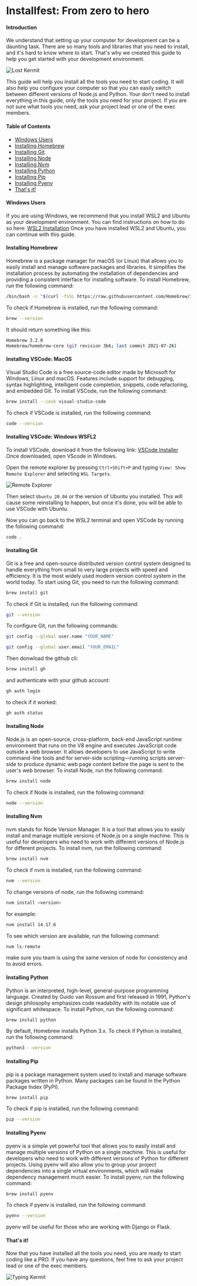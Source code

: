 # Installfest: From zero to hero

#### Introduction
We understand that setting up your computer for development can be a daunting task. There are so many tools and libraries that you need to install, and it's hard to know where to start. That's why we created this guide to help you get started with your development environment.

![Lost Kermit](./lost-kermit.gif)

This guide will help you install all the tools you need to start coding. It will also help you configure your computer so that you can easily switch between different versions of Node.js and Python. Your don't need to install everything in this guide, only the tools you need for your project. If you are not sure what tools you need, ask your project lead or one of the exec members.

#### Table of Contents
  - [Windows Users](#windows-users)
  - [Installing Homebrew](#installing-homebrew)
  - [Installing Git](#installing-git)
  - [Installing Node](#installing-node)
  - [Installing Nvm](#installing-nvm)
  - [Installing Python](#installing-python)
  - [Installing Pip](#installing-pip)
  - [Installing Pyenv](#installing-pyenv)
  - [That's it!](#thats-it)

#### Windows Users
If you are using Windows, we recommend that you install WSL2 and Ubuntu as your development environment. You can find instructions on how to do so here: [WSL2 Installation](../wsl2/README.md) Once you have installed WSL2 and Ubuntu, you can continue with this guide.

#### Installing Homebrew
Homebrew is a package manager for macOS (or Linux) that allows you to easily install and manage software packages and libraries. It simplifies the installation process by automating the installation of dependencies and providing a consistent interface for installing software. To install Homebrew, run the following command:

```bash
/bin/bash -c "$(curl -fsSL https://raw.githubusercontent.com/Homebrew/install/HEAD/install.sh)"
```

To check if Homebrew is installed, run the following command:

```bash
brew --version
```

It should return something like this:

```bash
Homebrew 3.2.0
Homebrew/homebrew-core (git revision 3b6; last commit 2021-07-26)
```

#### Installing VSCode: MacOS
Visual Studio Code is a free source-code editor made by Microsoft for Windows, Linux and macOS. Features include support for debugging, syntax highlighting, intelligent code completion, snippets, code refactoring, and embedded Git. To install VSCode, run the following command:

```bash
brew install --cask visual-studio-code
```

To check if VSCode is installed, run the following command:

```bash
code --version
```

#### Installing VSCode: Windows WSFL2

To install VSCode, download it from the following link: [VSCode Installer](https://code.visualstudio.com/) Once downloaded, open VScode in Windows.

Open the remote explorer by pressing `Ctrl+Shift+P` and typing `View: Show Remote Explorer` and selecting `WSL Targets`.

![Remote Explorer](./remote-explorer.png)

Then select `Ubuntu 20.04` or the version of Ubuntu you installed. This will cause some reinstalling to happen, but once it's done, you will be able to use VSCode with Ubuntu.

Now you can go back to the WSL2 terminal and open VSCode by running the following command:

```bash
code .
```

#### Installing Git
Git is a free and open-source distributed version control system designed to handle everything from small to very large projects with speed and efficiency. It is the most widely used modern version control system in the world today. To start using Git, you need to run the following command:

```bash
brew install git
```

To check if Git is installed, run the following command:

```bash
git --version
```

To configure Git, run the following commands:

```bash
git config --global user.name "YOUR_NAME"
```

```bash
git config --global user.email "YOUR_EMAIL"
```

Then donwload the github cli:

```bash
brew install gh
```

and authenticate with your github account:

```bash
gh auth login
```

to check if it worked:

```bash
gh auth status
```

#### Installing Node
Node.js is an open-source, cross-platform, back-end JavaScript runtime environment that runs on the V8 engine and executes JavaScript code outside a web browser. It allows developers to use JavaScript to write command-line tools and for server-side scripting—running scripts server-side to produce dynamic web page content before the page is sent to the user's web browser. To install Node, run the following command:

```bash
brew install node
```

To check if Node is installed, run the following command:

```bash
node --version
```

#### Installing Nvm
nvm stands for Node Version Manager. It is a tool that allows you to easily install and manage multiple versions of Node.js on a single machine. This is useful for developers who need to work with different versions of Node.js for different projects. To install nvm, run the following command:

```bash
brew install nvm
```

To check if nvm is installed, run the following command:

```bash
nvm --version
```

To change versions of node, run the following command:

```bash
nvm install <version>
```

for example:

```bash
nvm install 14.17.6
```

To see which version are available, run the following command:

```bash
nvm ls-remote
```

make sure you team is using the same version of node for consistency and to avoid errors.

#### Installing Python
Python is an interpreted, high-level, general-purpose programming language. Created by Guido van Rossum and first released in 1991, Python's design philosophy emphasizes code readability with its notable use of significant whitespace. To install Python, run the following command:

```bash
brew install python
```

By default, Homebrew installs Python 3.x. To check if Python is installed, run the following command:

```bash
python3 --version
```

#### Installing Pip
pip is a package management system used to install and manage software packages written in Python. Many packages can be found in the Python Package Index (PyPI).

```bash
brew install pip
```

To check if pip is installed, run the following command:

```bash
pip --version
```

#### Installing Pyenv
pyenv is a simple yet powerful tool that allows you to easily install and manage multiple versions of Python on a single machine. This is useful for developers who need to work with different versions of Python for different projects. Using pyenv will also allow you to group your project dependencies into a single virtual environments, which will make dependency management much easier. To install pyenv, run the following command:

```bash
brew install pyenv
```

To check if pyenv is installed, run the following command:

```bash
pyenv --version
```

pyenv will be useful for those who are working with Django or Flask.


#### That's it!
Now that you have installed all the tools you need, you are ready to start coding like a PRO. If you have any questions, feel free to ask your project lead or one of the exec members.

![Typing Kermit](./typing-kermit.gif)